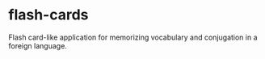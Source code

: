 flash-cards
===========

Flash card-like application for memorizing vocabulary and conjugation in a foreign language.

